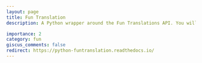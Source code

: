 ```yaml
---
layout: page
title: Fun Translation
description: A Python wrapper around the Fun Translations API. You will be redirected to the documentation website.

importance: 2
category: fun
giscus_comments: false
redirect: https://python-funtranslation.readthedocs.io/
---
```


